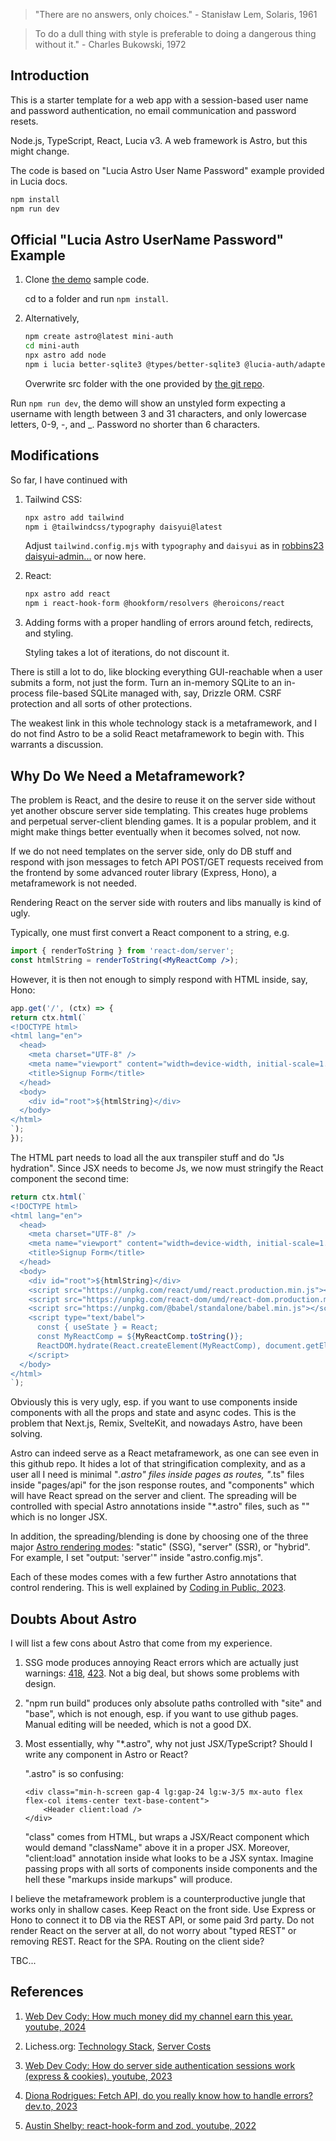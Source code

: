 > "There are no answers, only choices." - Stanisław Lem, Solaris, 1961

> To do a dull thing with style is preferable to doing a dangerous thing without it." - Charles Bukowski, 1972

## Introduction

This is a starter template for a web app with a session-based user name and password authentication, no email communication and password resets.

Node.js, TypeScript, React, Lucia v3. A web framework is Astro, but this might change.

The code is based on "Lucia Astro User Name Password" example provided in Lucia docs.

```sh
npm install
npm run dev
```

## Official "Lucia Astro UserName Password" Example

1. Clone [the demo](https://lucia-auth.com/tutorials/username-and-password/astro) sample code.

    cd to a folder and run `npm install`. 

2. Alternatively, 

    ```sh
    npm create astro@latest mini-auth
    cd mini-auth
    npx astro add node
    npm i lucia better-sqlite3 @types/better-sqlite3 @lucia-auth/adapter-sqlite
    ```

    Overwrite src folder with the one provided by [the git repo](https://github.com/lucia-auth/examples/tree/main/astro/username-and-password).

Run `npm run dev`, the demo will show an unstyled form expecting a username with length between 3 and 31 characters, and only lowercase letters, 0-9, -, and _. Password no shorter than 6 characters.

## Modifications

So far, I have continued with

1. Tailwind CSS:

    ```sh
    npx astro add tailwind
    npm i @tailwindcss/typography daisyui@latest
    ```
    
    Adjust `tailwind.config.mjs` with `typography` and `daisyui` as in [robbins23 daisyui-admin...](https://github.com/robbins23/daisyui-admin-dashboard-template/blob/master/tailwind.config.js) or now here.
    
2. React:

    ```sh
    npx astro add react
    npm i react-hook-form @hookform/resolvers @heroicons/react
    ```
    
3. Adding forms with a proper handling of errors around fetch, redirects, and styling. 

    Styling takes a lot of iterations, do not discount it.

There is still a lot to do, like blocking everything GUI-reachable when a user submits a form, not just the form. Turn an in-memory SQLite
to an in-process file-based SQLite managed with, say, Drizzle ORM. CSRF protection and all sorts of other protections.

The weakest link in this whole technology stack is a metaframework, and I do not find Astro to be a solid React metaframework to begin with. This warrants a discussion.

## Why Do We Need a Metaframework? 

The problem is React, and the desire to reuse it on the server side without yet another obscure server side templating. This creates huge problems and perpetual server-client blending games. It is a popular problem, and it might make things better eventually when it becomes solved, not now. 

If we do not need templates on the server side, only do DB stuff and respond with json messages to fetch API POST/GET requests received from the frontend by some advanced router library (Express, Hono), a metaframework is not needed.

Rendering React on the server side with routers and libs manually is kind of ugly. 

Typically, one must first convert a React component to a string, e.g. 

```jsx
import { renderToString } from 'react-dom/server';
const htmlString = renderToString(<MyReactComp />);
```
    
However, it is then not enough to simply respond with HTML inside, say, Hono:

```jsx
app.get('/', (ctx) => {
return ctx.html(`
<!DOCTYPE html>
<html lang="en">
  <head>
    <meta charset="UTF-8" />
    <meta name="viewport" content="width=device-width, initial-scale=1.0" />
    <title>Signup Form</title>
  </head>
  <body>
    <div id="root">${htmlString}</div>
  </body>
</html>
`);
});
```

The HTML part needs to load all the aux transpiler stuff and do "Js hydration". Since JSX needs to become Js, we now must stringify the React component the second time:
    
```jsx
return ctx.html(`
<!DOCTYPE html>
<html lang="en">
  <head>
    <meta charset="UTF-8" />
    <meta name="viewport" content="width=device-width, initial-scale=1.0" />
    <title>Signup Form</title>
  </head>
  <body>
    <div id="root">${htmlString}</div>
    <script src="https://unpkg.com/react/umd/react.production.min.js"></script>
    <script src="https://unpkg.com/react-dom/umd/react-dom.production.min.js"></script>
    <script src="https://unpkg.com/@babel/standalone/babel.min.js"></script>
    <script type="text/babel">
      const { useState } = React;
      const MyReactComp = ${MyReactComp.toString()};
      ReactDOM.hydrate(React.createElement(MyReactComp), document.getElementById('root'));
    </script>
  </body>
</html>
`);
```
    
Obviously this is very ugly, esp. if you want to use components inside components with all the props and state and async codes. This is the problem that Next.js, Remix, SvelteKit, and nowadays Astro, have been solving.

Astro can indeed serve as a React metaframework, as one can see even in this github repo. It hides a lot of that stringification complexity, and as a user all I need is minimal "*.astro" files inside pages as routes, "*.ts" files inside "pages/api" for the json response routes, and "components" which will have React spread on the server and client. The spreading will be controlled with special Astro annotations inside "*.astro" files, such as "<SignupPage client:load />" which is no longer JSX.

In addition, the spreading/blending is done by choosing one of the three major [Astro rendering modes](https://docs.astro.build/en/basics/rendering-modes/): "static" (SSG), "server" (SSR), or "hybrid". For example, I set "output: 'server'" inside "astro.config.mjs". 

Each of these modes comes with a few further Astro annotations that control rendering. This is well explained by [Coding in Public, 2023](https://www.youtube.com/watch?v=aIHRjloFASU).

## Doubts About Astro

I will list a few cons about Astro that come from my experience.

1. SSG mode produces annoying React errors which are actually just warnings: [418](https://react.dev/errors/418?invariant=418), [423](https://react.dev/errors/423?invariant=423). Not a big deal, but shows some problems with design.  

2. "npm run build" produces only absolute paths controlled with "site" and "base", which is not enough, esp. if you want to use github pages. Manual editing will be needed, which is not a good DX.

3. Most essentially, why "*.astro", why not just JSX/TypeScript? Should I write any component in Astro or React?

    ".astro" is so confusing:

    ```astro
    <div class="min-h-screen gap-4 lg:gap-24 lg:w-3/5 mx-auto flex flex-col items-center text-base-content">
        <Header client:load />
    </div>
    ```

    "class" comes from HTML, but wraps a JSX/React component which would demand "className" above it in a proper JSX. Moreover, "client:load" annotation inside what looks to be a JSX syntax. Imagine passing props with all sorts of components inside components and the hell these "markups inside markups" will produce. 

I believe the metaframework problem is a counterproductive jungle that works only in shallow cases. Keep React on the front side. Use Express or Hono to connect it to DB via the REST API, or some paid 3rd party. Do not render React on the server at all, do not worry about "typed REST" or removing REST. React for the SPA. Routing on the client side?

TBC...

## References

1. [Web Dev Cody: How much money did my channel earn this year. youtube, 2024](https://www.youtube.com/watch?v=qwXvW_fN_9k)

2. Lichess.org: [Technology Stack](https://lichess.org/source), [Server Costs](https://docs.google.com/spreadsheets/d/1Si3PMUJGR9KrpE5lngSkHLJKJkb0ZuI4/preview)

2. [Web Dev Cody: How do server side authentication sessions work (express & cookies). youtube, 2023](https://www.youtube.com/watch?v=BgsQrOHNKeY&t=6s)

3. [Diona Rodrigues: Fetch API, do you really know how to handle errors? dev.to, 2023](https://dev.to/dionarodrigues/fetch-api-do-you-really-know-how-to-handle-errors-2gj0)

4. [Austin Shelby: react-hook-form and zod. youtube, 2022](https://www.youtube.com/watch?v=4zt1eadehKQ)

